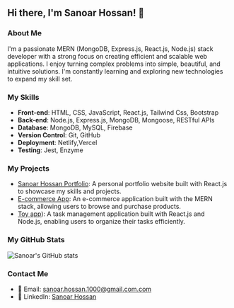 ## Hi there, I'm Sanoar Hossan! 👋

### About Me

I'm a passionate MERN (MongoDB, Express.js, React.js, Node.js) stack developer with a strong focus on creating efficient and scalable web applications. I enjoy turning complex problems into simple, beautiful, and intuitive solutions. I'm constantly learning and exploring new technologies to expand my skill set.

### My Skills

- **Front-end**: HTML, CSS, JavaScript, React.js, Tailwind Css, Bootstrap
- **Back-end**: Node.js, Express.js, MongoDB, Mongoose, RESTful APIs
- **Database**: MongoDB, MySQL, Firebase
- **Version Control**: Git, GitHub
- **Deployment**:  Netlify,Vercel
- **Testing**: Jest, Enzyme


### My Projects

- [Sanoar Hossan Portfolio](https://www.example.com): A personal portfolio website built with React.js to showcase my skills and projects.
- [E-commerce App](https://bengalirecipe.netlify.app/): An e-commerce application built with the MERN stack, allowing users to browse and purchase products.
- [Toy app](https://toy-client-316c8.web.app/)): A task management application built with React.js and Node.js, enabling users to organize their tasks efficiently.

### My GitHub Stats

![Sanoar's GitHub stats](https://github-readme-stats.vercel.app/api?username=sanoar-hossan&show_icons=true&theme=radical)

### Contact Me

- 📧 Email: sanoar.hossan.1000@gmail.com.com
- 💼 LinkedIn: [Sanoar Hossan](https://www.linkedin.com/in/sanoar-hossan)


